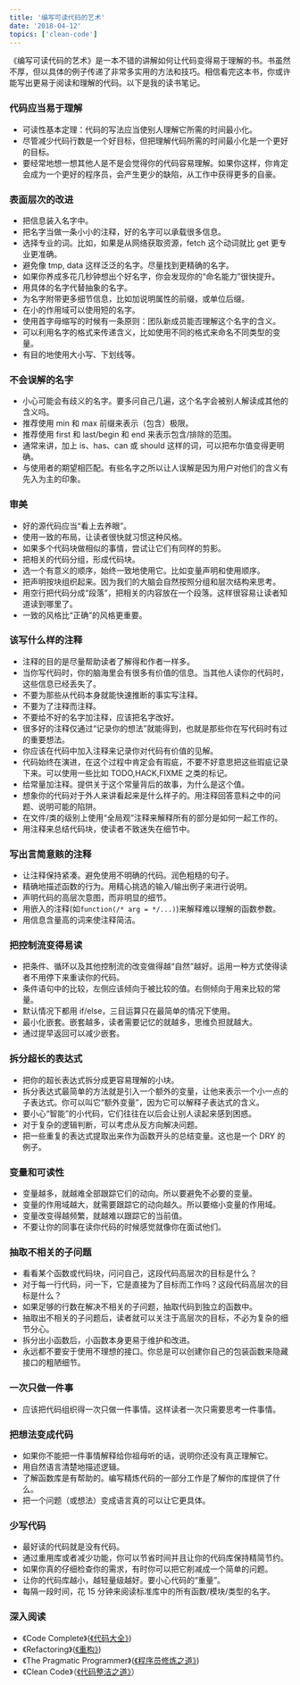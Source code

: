 ```yaml
---
title: '编写可读代码的艺术'
date: '2018-04-12'
topics: ['clean-code']
---
```


《编写可读代码的艺术》是一本不错的讲解如何让代码变得易于理解的书。书虽然不厚，但以具体的例子传递了非常多实用的方法和技巧。相信看完这本书，你或许能写出更易于阅读和理解的代码。以下是我的读书笔记。

### 代码应当易于理解

- 可读性基本定理：代码的写法应当使别人理解它所需的时间最小化。
- 尽管减少代码行数是一个好目标，但把理解代码所需的时间最小化是一个更好的目标。
- 要经常地想一想其他人是不是会觉得你的代码容易理解。如果你这样，你肯定会成为一个更好的程序员，会产生更少的缺陷，从工作中获得更多的自豪。

### 表面层次的改进

- 把信息装入名字中。
- 把名字当做一条小小的注释，好的名字可以承载很多信息。
- 选择专业的词。比如，如果是从网络获取资源，fetch 这个动词就比 get 更专业更准确。
- 避免像 tmp, data 这样泛泛的名字。尽量找到更精确的名字。
- 如果你养成多花几秒钟想出个好名字，你会发现你的“命名能力”很快提升。
- 用具体的名字代替抽象的名字。
- 为名字附带更多细节信息，比如加说明属性的前缀，或单位后缀。
- 在小的作用域可以使用短的名字。
- 使用首字母缩写的时候有一条原则：团队新成员能否理解这个名字的含义。
- 可以利用名字的格式来传递含义，比如使用不同的格式来命名不同类型的变量。
- 有目的地使用大小写、下划线等。

### 不会误解的名字

- 小心可能会有歧义的名字。要多问自己几遍，这个名字会被别人解读成其他的含义吗。
- 推荐使用 min 和 max 前缀来表示（包含）极限。
- 推荐使用 first 和 last/begin 和 end 来表示包含/排除的范围。
- 通常来讲，加上 is、has、can 或 should 这样的词，可以把布尔值变得更明确。
- 与使用者的期望相匹配。有些名字之所以让人误解是因为用户对他们的含义有先入为主的印象。

### 审美

- 好的源代码应当“看上去养眼”。
- 使用一致的布局，让读者很快就习惯这种风格。
- 如果多个代码块做相似的事情，尝试让它们有同样的剪影。
- 把相关的代码分组，形成代码块。
- 选一个有意义的顺序，始终一致地使用它。比如变量声明和使用顺序。
- 把声明按块组织起来。因为我们的大脑会自然按照分组和层次结构来思考。
- 用空行把代码分成“段落”，把相关的内容放在一个段落。这样很容易让读者知道读到哪里了。
- 一致的风格比“正确”的风格更重要。

### 该写什么样的注释

- 注释的目的是尽量帮助读者了解得和作者一样多。
- 当你写代码时，你的脑海里会有很多有价值的信息。当其他人读你的代码时，这些信息已经丢失了。
- 不要为那些从代码本身就能快速推断的事实写注释。
- 不要为了注释而注释。
- 不要给不好的名字加注释，应该把名字改好。
- 很多好的注释仅通过“记录你的想法”就能得到，也就是那些你在写代码时有过的重要想法。
- 你应该在代码中加入注释来记录你对代码有价值的见解。
- 代码始终在演进，在这个过程中肯定会有瑕疵，不要不好意思把这些瑕疵记录下来。可以使用一些比如 TODO,HACK,FIXME 之类的标记。
- 给常量加注释。提供关于这个常量背后的故事，为什么是这个值。
- 想象你的代码对于外人来讲看起来是什么样子的。用注释回答意料之中的问题、说明可能的陷阱。
- 在文件/类的级别上使用“全局观”注释来解释所有的部分是如何一起工作的。
- 用注释来总结代码块，使读者不致迷失在细节中。

### 写出言简意赅的注释

- 让注释保持紧凑。避免使用不明确的代码。润色粗糙的句子。
- 精确地描述函数的行为。用精心挑选的输入/输出例子来进行说明。
- 声明代码的高层次意图，而非明显的细节。
- 用嵌入的注释(如`function(/* arg = */...)`)来解释难以理解的函数参数。
- 用信息含量高的词来使注释简洁。

### 把控制流变得易读

- 把条件、循环以及其他控制流的改变做得越“自然”越好。运用一种方式使得读者不用停下来重读你的代码。
- 条件语句中的比较，左侧应该倾向于被比较的值。右侧倾向于用来比较的常量。
- 默认情况下都用 if/else，三目运算只在最简单的情况下使用。
- 最小化嵌套。嵌套越多，读者需要记忆的就越多，思维负担就越大。
- 通过提早返回可以减少嵌套。

### 拆分超长的表达式

- 把你的超长表达式拆分成更容易理解的小块。
- 拆分表达式最简单的方法就是引入一个额外的变量，让他来表示一个小一点的子表达式。你可以叫它“额外变量”，因为它可以解释子表达式的含义。
- 要小心“智能”的小代码，它们往往在以后会让别人读起来感到困惑。
- 对于复杂的逻辑判断，可以考虑从反方向解决问题。
- 把一些重复的表达式提取出来作为函数开头的总结变量。这也是一个 DRY 的例子。

### 变量和可读性

- 变量越多，就越难全部跟踪它们的动向。所以要避免不必要的变量。
- 变量的作用域越大，就需要跟踪它的动向越久。所以要缩小变量的作用域。
- 变量改变得越频繁，就越难以跟踪它的当前值。
- 不要让你的同事在读你代码的时候感觉就像你在面试他们。

### 抽取不相关的子问题

- 看看某个函数或代码块，问问自己，这段代码高层次的目标是什么？
- 对于每一行代码，问一下，它是直接为了目标而工作吗？这段代码高层次的目标是什么？
- 如果足够的行数在解决不相关的子问题，抽取代码到独立的函数中。
- 抽取出不相关的子问题后，读者就可以关注于高层次的目标，不必为复杂的细节分心。
- 拆分出小函数后，小函数本身更易于维护和改进。
- 永远都不要安于使用不理想的接口。你总是可以创建你自己的包装函数来隐藏接口的粗陋细节。

### 一次只做一件事

- 应该把代码组织得一次只做一件事情。这样读者一次只需要思考一件事情。

### 把想法变成代码

- 如果你不能把一件事情解释给你祖母听的话，说明你还没有真正理解它。
- 用自然语言清楚地描述逻辑。
- 了解函数库是有帮助的。编写精炼代码的一部分工作是了解你的库提供了什么。
- 把一个问题（或想法）变成语言真的可以让它更具体。

### 少写代码

- 最好读的代码就是没有代码。
- 通过重用库或者减少功能，你可以节省时间并且让你的代码库保持精简节约。
- 如果你真的仔细检查你的需求，有时你可以把它削减成一个简单的问题。
- 让你的代码库越小，越轻量级越好。要小心代码的“重量”。
- 每隔一段时间，花 15 分钟来阅读标准库中的所有函数/模块/类型的名字。

### 深入阅读

- 《Code Complete》([《代码大全》](https://book.douban.com/subject/1477390/))
- 《Refactoring》([《重构》](https://book.douban.com/subject/4262627/))
- 《The Pragmatic Programmer》([《程序员修炼之道》](https://book.douban.com/subject/5387402/))
- 《Clean Code》（[《代码整洁之道》](https://book.douban.com/subject/4199741/)）
